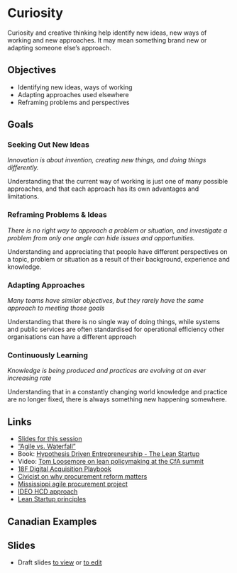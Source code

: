 # Curiosity

Curiosity and creative thinking help identify new ideas, new ways of working and new approaches. It may mean something brand new or adapting someone else’s approach.

## Objectives

- Identifying new ideas, ways of working
- Adapting approaches used elsewhere
- Reframing problems and perspectives

## Goals

### Seeking Out New Ideas

*Innovation is about invention, creating new things, and doing things differently.*

Understanding that the current way of 
working is just one of many possible 
approaches, and that each approach has 
its own advantages and limitations.

### Reframing Problems & Ideas

*There is no right way to approach a problem or situation, and investigate a problem from only one angle can hide issues and opportunities.*

Understanding and appreciating that 
people have different perspectives on a 
topic, problem or situation as a result of 
their background, experience and 
knowledge.

### Adapting Approaches

*Many teams have similar objectives, but they rarely have the same approach to meeting those goals*

Understanding that there is no single way 
of doing things, while systems and public 
services are often standardised for 
operational efficiency other organisations 
can have a different approach

### Continuously Learning

*Knowledge is being produced and practices are evolving at an ever increasing rate*

Understanding that in a constantly 
changing world knowledge and practice 
are no longer fixed, there is always 
something new happening somewhere.

## Links

- [Slides for this session](slides.html)
- [“Agile vs. Waterfall”](http://www.agilenutshell.com/agile_vs_waterfall)
- Book: [Hypothesis Driven Entrepreneurship - The Lean Startup](http://theleanstartup.com/)
- Video: [Tom Loosemore on lean policymaking at the CfA summit](https://www.youtube.com/watch?v=5qI6Qw2_o_8&amp=&t=287s)
- [18F Digital Acquisition Playbook](https://digital-acquisition-playbook.18f.gov/)
- [Civicist on why procurement reform matters](https://civichall.org/civicist/why-18fs-new-approach-to-procurement-reform-matters/)
- [Mississippi agile procurement project](https://18f.gsa.gov/2016/09/20/mississippi-agile-modular-techniques-child-welfare-system/)
- [IDEO HCD approach](https://www.ideo.org/approach)
- [Lean Startup principles](http://theleanstartup.com/principles)

## Canadian Examples


## Slides
-  Draft slides [to view](slides.html) or [to edit](slides.md)
